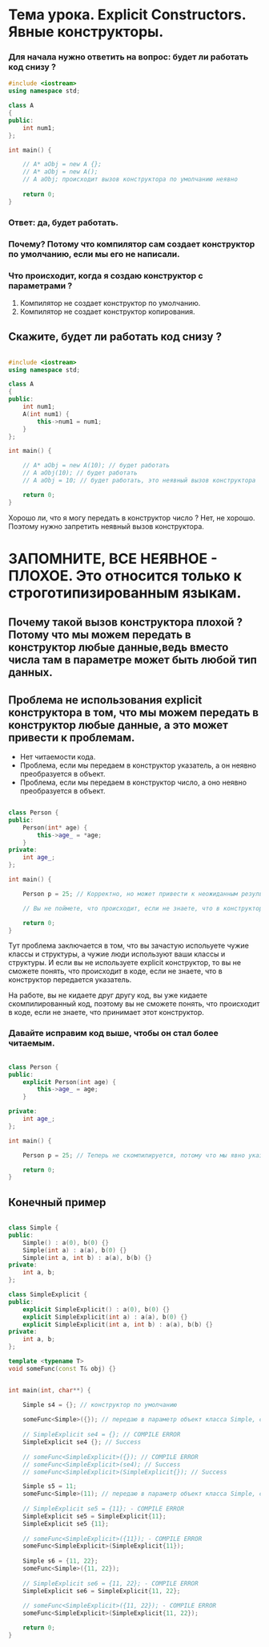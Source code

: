 # Тема урока. Explicit Constructors. Явные конструкторы.

### Для начала нужно ответить на вопрос: будет ли работать код снизу ? 


```cpp
#include <iostream>
using namespace std;

class A
{
public:
    int num1;
};

int main() {

    // A* aObj = new A {};
    // A* aObj = new A();
    // A aObj; происходит вызов конструктора по умолчанию неявно
    
    return 0;
}

```

### Ответ: да, будет работать.

### Почему? Потому что компилятор сам создает конструктор по умолчанию, если мы его не написали.    

### Что происходит, когда я создаю конструктор с параметрами ?

1. Компилятор не создает конструктор по умолчанию.
2. Компилятор не создает конструктор копирования.


## Скажите, будет ли работать код снизу ?
```cpp

#include <iostream>
using namespace std;

class A
{
public:
    int num1;
    A(int num1) {
        this->num1 = num1;
    }
};

int main() {

    // A* aObj = new A(10); // будет работать
    // A aObj(10); // будет работать
    // A aObj = 10; // будет работать, это неявный вызов конструктора

    return 0;
}
```

Хорошо ли, что я могу передать в конструктор число ? Нет, не хорошо. Поэтому нужно запретить неявный вызов конструктора.
# ЗАПОМНИТЕ, ВСЕ НЕЯВНОЕ - ПЛОХОЕ. Это относится только к строготипизированным языкам.

## Почему такой вызов конструктора плохой ? Потому что мы можем передать в конструктор любые данные,ведь вместо числа там в параметре может быть любой тип данных.

## Проблема не использования explicit конструктора в том, что мы можем передать в конструктор любые данные, а это может привести к проблемам.

* Нет читаемости кода.
* Проблема, если мы передаем в конструктор указатель, а он неявно преобразуется в объект.
* Проблема, если мы передаем в конструктор число, а оно неявно преобразуется в объект.


```cpp

class Person {
public:
    Person(int* age) {
        this->age_ = *age;
    }
private:
    int age_;
};

int main() {

    Person p = 25; // Корректно, но может привести к неожиданным результатам

    // Вы не поймете, что происходит, если не знаете, что в конструктор передается указатель.

    return 0;
}

```

Тут проблема заключается в том, что вы зачастую испольуете чужие классы и структуры, а чужие люди используют ваши классы и структуры. И если вы не используете explicit конструктор, то вы не сможете понять, что происходит в коде, если не знаете, что в конструктор передается указатель.

На работе, вы не кидаете друг другу код, вы уже кидаете скомпилированный код, поэтому вы не сможете понять, что происходит в коде, если не знаете, что принимает этот конструктор.

### Давайте исправим код выше, чтобы он стал более читаемым.

```cpp

class Person {
public:
    explicit Person(int age) {
        this->age_ = age;
    }

private:
    int age_;
};

int main() {

    Person p = 25; // Теперь не скомпилируется, потому что мы явно указали, что конструктор принимает только int.

    return 0;
}

```


## Конечный пример

```cpp

class Simple {
public:
    Simple() : a(0), b(0) {}
    Simple(int a) : a(a), b(0) {}
    Simple(int a, int b) : a(a), b(b) {}
private:
    int a, b;
};

class SimpleExplicit {
public:
    explicit SimpleExplicit() : a(0), b(0) {}
    explicit SimpleExplicit(int a) : a(a), b(0) {}
    explicit SimpleExplicit(int a, int b) : a(a), b(b) {}
private:
    int a, b;
};

template <typename T>
void someFunc(const T& obj) {}


int main(int, char**) {

    Simple s4 = {}; // конструктор по умолчанию
    
    someFunc<Simple>({}); // передаю в параметр объект класса Simple, созданный с помощью конструктора по умолчанию
  
    // SimpleExplicit se4 = {}; // COMPILE ERROR
    SimpleExplicit se4 {}; // Success
  
    // someFunc<SimpleExplicit>({}); // COMPILE ERROR
    // someFunc<SimpleExplicit>(se4); // Success
    // someFunc<SimpleExplicit>(SimpleExplicit{}); // Success

    Simple s5 = 11;
    someFunc<Simple>(11); // передаю в параметр объект класса Simple, созданный с помощью конструктора с одним параметром
 
    // SimpleExplicit se5 = {11}; - COMPILE ERROR
    SimpleExplicit se5 = SimpleExplicit{11};
    SimpleExplicit se5 {11};
  
    // someFunc<SimpleExplicit>({11}); - COMPILE ERROR
    someFunc<SimpleExplicit>(SimpleExplicit{11});
    
    Simple s6 = {11, 22};
    someFunc<Simple>({11, 22});
 
    // SimpleExplicit se6 = {11, 22}; - COMPILE ERROR
    SimpleExplicit se6 = SimpleExplicit{11, 22};
 
    // someFunc<SimpleExplicit>({11, 22}); - COMPILE ERROR
    someFunc<SimpleExplicit>(SimpleExplicit{11, 22});

    return 0;
}
    
```




